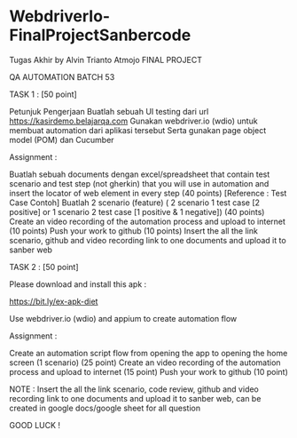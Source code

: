 # WebdriverIo-FinalProjectSanbercode


Tugas Akhir
by Alvin Trianto Atmojo
FINAL PROJECT

QA AUTOMATION BATCH 53

 

TASK 1 : [50 point]

Petunjuk Pengerjaan
Buatlah sebuah UI testing dari url https://kasirdemo.belajarqa.com
Gunakan webdriver.io (wdio) untuk membuat automation dari aplikasi tersebut
Serta gunakan page object model (POM) dan Cucumber

Assignment :

Buatlah sebuah documents dengan excel/spreadsheet that contain test scenario and test step (not gherkin) that you will use in automation and insert the locator of web element in every step  (40 points) [Reference : Test Case Contoh]
Buatlah 2 scenario (feature) ( 2 scenario 1 test case [2 positive] or 1 scenario 2 test case [1 positive & 1 negative]) (40 points)
Create an video recording of the automation process and upload to internet (10 points)
Push your work to github (10 points)
 Insert the all the link scenario, github and video recording link to one documents and upload it to sanber web
 

TASK 2 : [50 point]

Please download and install this apk :

https://bit.ly/ex-apk-diet 

Use webdriver.io (wdio) and appium to create automation flow

Assignment :

Create an automation script flow from opening the app to opening the home screen (1 scenario) (25 point)
Create an video recording of the automation process and upload to internet (15 point)
Push your work to github (10 point)

NOTE :  Insert the all the link scenario, code review, github and video recording link to one documents and upload it to sanber web, can be created in google docs/google sheet for all question

GOOD LUCK !
